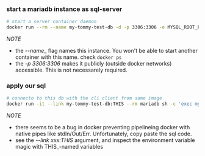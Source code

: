 
### start a mariadb instance as sql-server
```bash
# start a server container daemon
docker run --rm --name my-tommy-test-db -d -p 3306:3306 -e MYSQL_ROOT_PASSWORD=PassW0rd.1 mariadb
```
> 
*NOTE*
- the _--name__ flag names this instance. You won't be able to start another container with this name. check ```docker ps```
- the _-p 3306:3306_ makes it publicly (outside docker networks) accessible. This is not necessarely required.
>

### apply our sql 
```bash
# connecto to this db with the cli client from same image
docker run -it --link my-tommy-test-db:THIS --rm mariadb sh -c 'exec mysql -h"$THIS_PORT_3306_TCP_ADDR" -P"$THIS_PORT_3306_TCP_PORT" -uroot -p"$THIS_ENV_MYSQL_ROOT_PASSWORD"'
```
>
*NOTE*
- there seems to be a bug in docker preventing pipelineing docker with native pipes like stdIn/Out/Err. Unfortunately, copy paste the sql code.
- see the _--link xxx:THIS_ argument, and inspect the environment variable magic with THIS_-named variables
>

